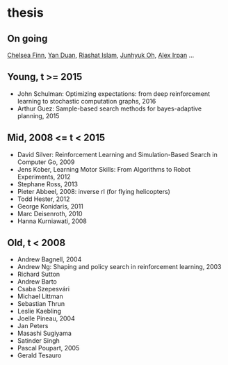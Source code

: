 # thesis

## On going
[Chelsea Finn](http://people.eecs.berkeley.edu/~cbfinn/),
[Yan Duan](http://rockyduan.com/),
[Riashat Islam](https://riashatislam.com/),
[Junhyuk Oh](https://sites.google.com/a/umich.edu/junhyuk-oh/),
[Alex Irpan](https://www.alexirpan.com/)
...

## Young, t >= 2015 
* John Schulman: Optimizing expectations: from deep reinforcement learning to stochastic computation graphs, 2016
* Arthur Guez: Sample-based search methods for bayes-adaptive planning, 2015

## Mid, 2008 <= t < 2015
* David Silver: Reinforcement Learning and Simulation-Based Search in Computer Go, 2009
* Jens Kober, Learning Motor Skills: From Algorithms to Robot Experiments, 2012
* Stephane Ross, 2013
* Pieter Abbeel, 2008: inverse rl (for flying helicopters)
* Todd Hester, 2012
* George Konidaris, 2011
* Marc Deisenroth, 2010
* Hanna Kurniawati, 2008

## Old, t < 2008
* Andrew Bagnell, 2004
* Andrew Ng: Shaping and policy search in reinforcement learning, 2003
* Richard Sutton
* Andrew Barto
* Csaba Szepesvári
* Michael Littman
* Sebastian Thrun
* Leslie Kaebling
* Joelle Pineau, 2004
* Jan Peters
* Masashi Sugiyama
* Satinder Singh
* Pascal Poupart, 2005
* Gerald Tesauro
